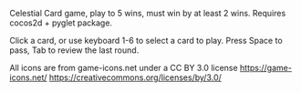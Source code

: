 Celestial
Card game, play to 5 wins, must win by at least 2 wins.
Requires cocos2d + pyglet package.

Click a card, or use keyboard 1-6 to select a card to play.
Press Space to pass, Tab to review the last round.

All icons are from game-icons.net under a CC BY 3.0 license
https://game-icons.net/
https://creativecommons.org/licenses/by/3.0/
